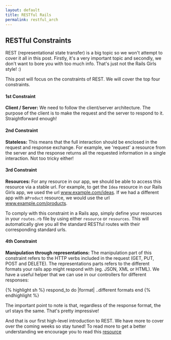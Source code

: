 ```yaml
---
layout: default
title: RESTful Rails
permalink: restful_arch
---
```


## RESTful Constraints

REST (representational state transfer) is a big topic so we won't attempt to cover it all in this post. Firstly, it's a very important topic 
and secondly, we don't want to bore you with too much info. That's just not the Rails Girls style! :)

This post will focus on the constraints of REST. We will cover the top four constraints. 

#### 1st Constraint 

**Client / Server:** We need to follow the client/server architecture. The purpose of the client is to make the request and the server to respond to it. Straightforward enough!

#### 2nd Constraint
**Stateless:** This means that the full interaction should be enclosed in the request and response exchange. For example, we 'request' a resource from the server and the response returns all the requested information in a single interaction. Not too tricky either! 

#### 3rd Constraint
**Resources:** For any resource in our app, we should be able to access this resource via a stable url. For example, to get the `Idea` resource in our Rails Girls app, we used the url www.example.com/ideas. If we had a different app with a`Product` resource, we would use the url www.example.com/products.

To comply with this constraint in a Rails app, simply define your resources in your `routes.rb` file by using either `resource` or `resources`. This will automatically give you all the standard RESTful routes with their corresponding standard urls.

#### 4th Constraint
**Manipulation through representations:** The manipulation part of this constraint refers to the HTTP verbs included in the request (GET, PUT, POST and DELETE). The representations parts refers to the different formats your rails app might respond with (eg. JSON, XML or HTML). We have a useful helper that we can use in our controllers for different responses:

{% highlight sh %}
respond_to do |format|
  ..different formats
end
{% endhighlight %}

The important point to note is that, regardless of the response format, the url stays the same. That's pretty impressive! 

And that is our first high-level introduction to REST. We have more to cover over the coming weeks so stay tuned! To read more to get a better understanding we encourage you to 
read this [resource](http://guides.rubyonrails.org/routing.html)